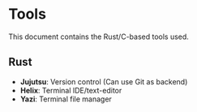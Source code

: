 # Tools

This document contains the Rust/C-based tools used.

## Rust

- **Jujutsu**: Version control (Can use Git as backend)
- **Helix**: Terminal IDE/text-editor
- **Yazi**: Terminal file manager
